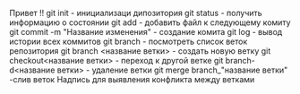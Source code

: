 Привет !!
git init - инициализаци дипозитория
git status - получить информацию о состоянии
git add - добавить файл к следующему комиту
git commit -m "Название изменения" - создание комита
git log - вывод истории всех коммитов
git branch - посмотреть список веток репозитория
git branch <название ветки> - создать новую ветку
git checkout<название ветки> - переход к другой ветке
git branch-d<название ветки> - удаление ветки
git merge branch_"название ветки" -слив веток
Надпись для выявления конфликта между ветками